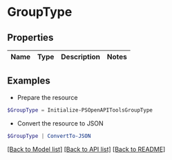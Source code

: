 # GroupType
## Properties

Name | Type | Description | Notes
------------ | ------------- | ------------- | -------------

## Examples

- Prepare the resource
```powershell
$GroupType = Initialize-PSOpenAPIToolsGroupType 
```

- Convert the resource to JSON
```powershell
$GroupType | ConvertTo-JSON
```

[[Back to Model list]](../README.md#documentation-for-models) [[Back to API list]](../README.md#documentation-for-api-endpoints) [[Back to README]](../README.md)

